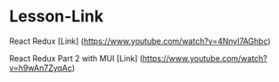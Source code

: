 # Lesson-Link

React Redux [Link] (https://www.youtube.com/watch?v=4NnyI7AGhbc)

React Redux Part 2 with MUI [Link] (https://www.youtube.com/watch?v=h9wAn7ZyqAc)
